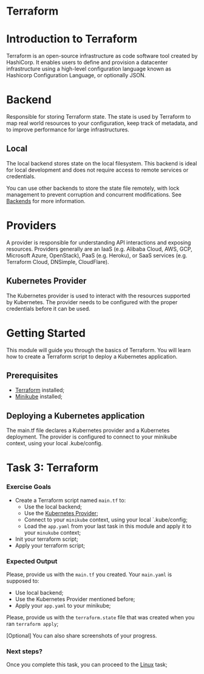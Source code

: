 # Terraform

# Introduction to Terraform

Terraform is an open-source infrastructure as code software tool created by HashiCorp. It enables users to define and provision a datacenter infrastructure using a high-level configuration language known as Hashicorp Configuration Language, or optionally JSON.

# Backend

Responsible for storing Terraform state. The state is used by Terraform to map real world resources to your configuration, keep track of metadata, and to improve performance for large infrastructures.

## Local

The local backend stores state on the local filesystem. This backend is ideal for local development and does not require access to remote services or credentials.

You can use other backends to store the state file remotely, with lock management to prevent corruption and concurrent modifications. See [Backends](https://www.terraform.io/docs/language/settings/backends/index.html) for more information.

# Providers

A provider is responsible for understanding API interactions and exposing resources. Providers generally are an IaaS (e.g. Alibaba Cloud, AWS, GCP, Microsoft Azure, OpenStack), PaaS (e.g. Heroku), or SaaS services (e.g. Terraform Cloud, DNSimple, CloudFlare).

## Kubernetes Provider

The Kubernetes provider is used to interact with the resources supported by Kubernetes. The provider needs to be configured with the proper credentials before it can be used.

# Getting Started

This module will guide you through the basics of Terraform. You will learn how to create a Terraform script to deploy a Kubernetes application.

## Prerequisites

* [Terraform](https://www.terraform.io/downloads.html) installed;
* [Minikube](https://minikube.sigs.k8s.io/docs/start/) installed;

## Deploying a Kubernetes application

The main.tf file declares a Kubernetes provider and a Kubernetes deployment. The provider is configured to connect to your minikube context, using your local .kube/config.

# Task 3: Terraform
### Exercise Goals

* Create a Terraform script named `main.tf` to:
  * Use the local backend;
  * Use the [Kubernetes Provider](https://registry.terraform.io/providers/hashicorp/kubernetes/latest);
  * Connect to your `minikube` context, using your local `.kube/config;
  * Load the `app.yaml` from your last task in this module and apply it to your `minukube` context;
* Init your terraform script;
* Apply your terraform script;

### Expected Output

Please, provide us with the `main.tf` you created. Your `main.yaml` is supposed to:
* Use local backend;
* Use the Kubernetes Provider mentioned before;
* Apply your `app.yaml` to your minikube;

Please, provide us with the `terraform.state` file that was created when you ran `terraform apply`;

[Optional] You can also share screenshots of your progress.

### Next steps?

Once you complete this task, you can proceed to the [Linux](../linux) task;
